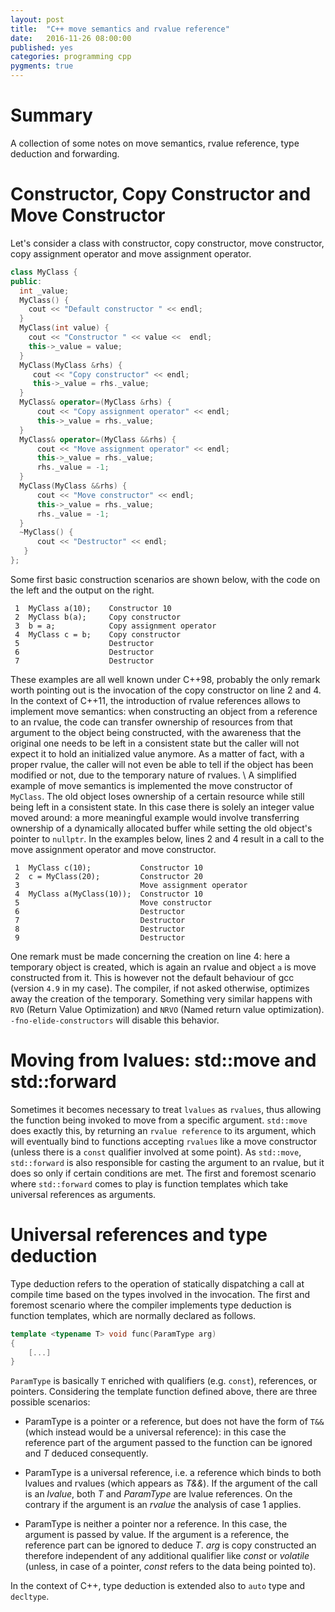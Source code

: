 ```yaml
---
layout: post
title:  "C++ move semantics and rvalue reference"
date:   2016-11-26 08:00:00
published: yes
categories: programming cpp
pygments: true
---
```


Summary
======
A collection of some notes on move semantics, rvalue reference, type
deduction and forwarding.

Constructor, Copy Constructor and Move Constructor
=======

Let's consider a class with constructor, copy constructor, move constructor,
copy assignment operator and move assignment operator.

```c++
class MyClass {
public:
  int _value;
  MyClass() {
    cout << "Default constructor " << endl;
  }
  MyClass(int value) {
    cout << "Constructor " << value <<  endl;
    this->_value = value;
  }
  MyClass(MyClass &rhs) {
     cout << "Copy constructor" << endl;
     this->_value = rhs._value;
  }
  MyClass& operator=(MyClass &rhs) {
      cout << "Copy assignment operator" << endl;
      this->_value = rhs._value;
  }
  MyClass& operator=(MyClass &&rhs) {
      cout << "Move assignment operator" << endl;
      this->_value = rhs._value;
      rhs._value = -1;
  }
  MyClass(MyClass &&rhs) {
      cout << "Move constructor" << endl;
      this->_value = rhs._value;
      rhs._value = -1;
  }
  ~MyClass() {
      cout << "Destructor" << endl;
   }
};
```

Some first basic construction scenarios are shown below, with the code on the 
left and the output on the right.

```
 1  MyClass a(10);    Constructor 10
 2  MyClass b(a);     Copy constructor
 3  b = a;            Copy assignment operator
 4  MyClass c = b;    Copy constructor
 5                    Destructor
 6                    Destructor
 7                    Destructor
```
These examples are all well known under C++98, probably the only remark worth pointing
out is the invocation of the copy constructor on line 2 and 4.
In the context of C++11, the introduction of rvalue references allows to implement
move semantics: when constructing an object from a reference to an rvalue, the code
can transfer ownership of resources from that argument to the object being constructed, 
with the awareness that the original one needs to be left in a consistent state but 
the caller will not expect it to hold an initialized value anymore. As a matter
of fact, with a proper rvalue, the caller will not even be able to tell if the object
has been modified or not, due to the temporary nature of rvalues. 
\\
A simplified example of move semantics is implemented the move constructor
of `MyClass`. The old object loses ownership of a certain resource while still
being left in a consistent state. In this case there is solely an integer value 
moved around: a more meaningful example would involve transferring ownership of a 
dynamically allocated buffer while setting the old object's pointer to `nullptr`.
In the examples below, lines 2 and 4 result in a call to the move assignment 
operator and move constructor.

```
 1  MyClass c(10);           Constructor 10
 2  c = MyClass(20);         Constructor 20
 3                           Move assignment operator
 4  MyClass a(MyClass(10));  Constructor 10
 5                           Move constructor
 6                           Destructor
 7                           Destructor
 8                           Destructor
 9                           Destructor
```

One remark must be made concerning the creation on line 4: here a temporary 
object is created, which is again an rvalue and object `a` is move constructed from it.
This is however not the default behaviour of gcc (version `4.9` in my case). The 
compiler, if not asked otherwise, optimizes away the creation of the temporary.
Something very similar happens with `RVO` (Return Value Optimization) and `NRVO`
(Named return value optimization). `-fno-elide-constructors` will disable this behavior.

Moving from lvalues: std::move and std::forward
=======
Sometimes it becomes necessary to treat `lvalues` as `rvalues`, thus allowing the 
function being invoked to move from a specific argument. `std::move` does exactly this,
by returning an `rvalue reference` to its argument, which 
will eventually bind to functions accepting `rvalues` like a move constructor (unless
there is a `const` qualifier involved at some point). As `std::move`, `std::forward`
is also responsible for casting the argument to an rvalue, but it does so
only if certain conditions are met. The first and foremost scenario where
`std::forward` comes to play is function templates which take universal references
as arguments.


Universal references and type deduction
=======
Type deduction refers to the operation of statically dispatching a call at compile
time based on the types involved in the invocation. The first and foremost scenario
where the compiler implements type deduction is function templates, which are 
normally declared as follows.

```c++
template <typename T> void func(ParamType arg) 
{
    [...]
}
```
`ParamType` is basically `T` enriched with qualifiers (e.g. `const`), references,
or pointers. Considering the template function defined above, there are three 
possible scenarios:

  * ParamType is a pointer or a reference, but does not have the form of `T&&`
   (which instead would be a universal reference): in this case the reference part
    of the argument passed to the function can be ignored and *T* deduced 
    consequently.

  * ParamType is a universal reference, i.e. a reference which binds to both
    lvalues and rvalues (which appears as *T&&*). If the argument of the call is 
    an *lvalue*, both *T* and *ParamType* are lvalue references. On the contrary
    if the argument is an *rvalue* the analysis of case 1 applies.

  * ParamType is neither a pointer nor a reference. In this case, the argument
    is passed by value. If the argument is a reference, the reference part can
    be ignored to deduce *T*. *arg* is copy constructed an therefore independent
    of any additional qualifier like *const* or *volatile* (unless, in case of
    a pointer, *const* refers to the data being pointed to).

In the context of C++, type deduction is extended also to `auto` type and `decltype`. 
